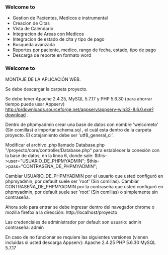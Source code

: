 ### Welcome to
- Gestion de Pacientes, Medicos e instrumental
- Creacion de Citas
- Vista de Calendario
- Integracion de Areas con Medicos
- Integracion de estado de cita y tipo de pago
- Busqueda avanzada
- Reportes por paciente, medico, rango de fecha, estado, tipo de pago
- Descarga de reporte en formato word

### Welcome to

MONTAJE DE LA APLICACIÓN WEB.

Se debe descargar la carpeta proyecto.

Se debe tener Apache 2.4.25, MySQL 5.7.17 y PHP 5.6.30 (para ahorrar tiempo puede usar Appserv) http://prdownloads.sourceforge.net/appserv/appserv-win32-8.6.0.exe?download .

Dentro de phpmyadmin crear una base de datos con nombre 'welcometo' (Sin comillas) e importar schema.sql , el cuál esta dentro de la carpeta proyecto. El cotejamiento debe ser 'utf8_general_ci'.

Modificar el archivo .php llamado Database.php "/proyecto/core/controller/Database.php" para establecer la conexión con la base de datos, en la linea 6, donde sale:
$this->user="USUARIO_DE_PHPMYADMIN";
$this->pass="CONTRASEÑA_DE_PHPMYADMIN";

Cambiar USUARIO_DE_PHPMYADMIN por el usuario que usted configuró en phpmyadmin, por default suele ser 'root' (Sin comillas).
Cambiar CONTRASEÑA_DE_PHPMYADMIN por la contraseña que usted configuró en phpmyadmin, por default suele ser 'root' (Sin comillas) o simplemente sin contraseña.

Ahora solo para entrar se debe ingresar dentro del navegador chrome o mozilla firefox a la dirección: http://localhost/proyecto

Las credenciales de administrador por default son usuario: admin contraseña: admin


En caso de no funcionar se requiere las siguientes versiones (vienen incluidas si usted descarga Appserv):
Apache 2.4.25
PHP 5.6.30
MySQL 5.7.17
